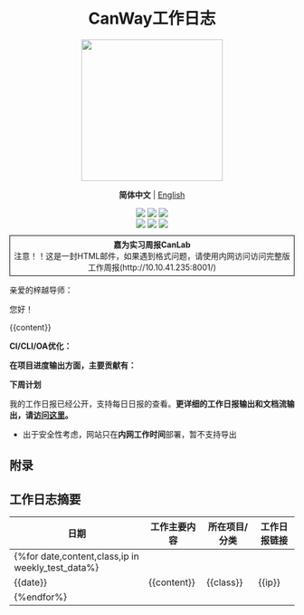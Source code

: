<h1 align="center"> CanWay工作日志 </h1>

<div align="center">
        <img src="https://static.cwoa.net/d7c920db68254e858dc40e9064a8d4b2.png" style="width:250px;" /><br>
    <p align="center">
    <strong>简体中文</strong> | <a href="readme_en.md">English</a>
</p>
    <a href ="http://10.10.41.235:8000/"><img src="https://img.shields.io/badge/Blog-dancehole-orange?style=flat&logo=microdotblog&logoColor=white&labelColor=blue"></a>
    <a href ="https://gitee.com/dancehole"><img src="https://img.shields.io/badge/Gitee-dancehole-orange?style=flat&logo=gitee&logoColor=red&labelColor=white"></a>
    <a href ="https://github.com/dancehole"><img src="https://img.shields.io/badge/Github-dancehole-orange?style=flat&logo=github&logoColor=white&labelColor=grey"></a>
</div>
<div align="center">
    <a><img src="https://img.shields.io/badge/入职嘉为-第2周-yellow"></a>
    <a><img src="https://img.shields.io/badge/工作日报-第11天-blue"></a>
    <a><img src="https://img.shields.io/badge/Type-工作周报-green">
</div>




<p align="center" style="border: 1px solid black; padding: 5px; margin: 10px 0;">
    <b>嘉为实习周报CanLab</b><br>注意！！这是一封HTML邮件，如果遇到格式问题，请使用内网访问访问完整版工作周报<a>(http://10.10.41.235:8001/)</a>
  </p>



亲爱的梓越导师：

您好！

{{content}}

**CI/CLI/OA优化：**

**在项目进度输出方面，主要贡献有：**

**下周计划**

我的工作日报已经公开，支持每日日报的查看。**更详细的工作日报输出和文档流输出，请[访问这里](http://10.10.41.235:8001/)。**

- 出于安全性考虑，网站只在**内网工作时间**部署，暂不支持导出



## 附录

## 工作日志摘要

| 日期                                              | 工作主要内容 | 所在项目/分类 | 工作日报链接 |
| ------------------------------------------------- | ------------ | ------------- | ------------ |
| {%for date,content,class,ip in weekly_test_data%} |              |               |              |
| {{date}}                                          | {{content}}  | {{class}}     | {{ip}}       |
| {%endfor%}                                        |              |               |              |